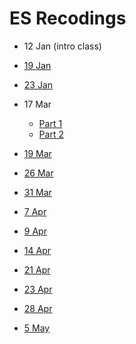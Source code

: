 # ES Recodings 

- 12 Jan (intro class)

- [19 Jan](https://web.microsoftstream.com/video/8072fa43-0538-466d-92aa-238eb523fea5)

- [23 Jan](https://web.microsoftstream.com/video/ee00810c-0eaf-49bf-8240-6bf46fbf9d35)

- 17 Mar
  - [Part 1](https://learnermanipal.sharepoint.com/sites/DSD_III_SEM_B_2020/Shared%20Documents/Embedded%20Systems/Recordings/Assembly%20Language%20Programming-20210317_080336-Meeting%20Recording.mp4?web=1)
  - [Part 2](https://learnermanipal.sharepoint.com/sites/DSD_III_SEM_B_2020/Shared%20Documents/Embedded%20Systems/Recordings/Assembly%20Language%20Programming-20210317_091629-Meeting%20Recording.mp4?web=1)

- [19 Mar](https://learnermanipal.sharepoint.com/sites/DSD_III_SEM_B_2020/Shared%20Documents/Embedded%20Systems/Recordings/ARM%20Assembly%20language%20programming-20210319_100012-Meeting%20Recording.mp4?web=1)

- [26 Mar](https://learnermanipal.sharepoint.com/sites/DSD_III_SEM_B_2020/Shared%20Documents/Embedded%20Systems/Recordings/Assembly%20Language%20Programming-20210326_095955-Meeting%20Recording.mp4?web=1)

- [31 Mar](https://learnermanipal.sharepoint.com/sites/DSD_III_SEM_B_2020/Shared%20Documents/Embedded%20Systems/Recordings/Logical%20Instructions-20210331_080008-Meeting%20Recording.mp4?web=1)

- [7 Apr](https://learnermanipal.sharepoint.com/sites/DSD_III_SEM_B_2020/Shared%20Documents/Embedded%20Systems/Recordings/Programming-20210407_080337-Meeting%20Recording.mp4?web=1)

- [9 Apr](https://learnermanipal.sharepoint.com/sites/DSD_III_SEM_B_2020/Shared%20Documents/Embedded%20Systems/Recordings/Programming-20210409_095927-Meeting%20Recording.mp4?web=1)

- [14 Apr](https://learnermanipal.sharepoint.com/sites/DSD_III_SEM_B_2020/Shared%20Documents/Embedded%20Systems/Recordings/Programming-Logical%20instructions-20210414_080404-Meeting%20Recording.mp4?web=1)

- [21 Apr](https://learnermanipal.sharepoint.com/sites/DSD_III_SEM_B_2020/Shared%20Documents/Embedded%20Systems/Recordings/Programming-20210421_083740-Meeting%20Recording.mp4?web=1)

- [23 Apr](https://learnermanipal.sharepoint.com/sites/DSD_III_SEM_B_2020/Shared%20Documents/Embedded%20Systems/Recordings/Programming-20210423_100349-Meeting%20Recording.mp4?web=1)

- [28 Apr](https://learnermanipal.sharepoint.com/sites/DSD_III_SEM_B_2020/Shared%20Documents/Embedded%20Systems/Recordings/Assembly%20Language%20Programming-20210428_085108-Meeting%20Recording.mp4?web=1)

- [5 May](https://learnermanipal.sharepoint.com/sites/DSD_III_SEM_B_2020/Shared%20Documents/Embedded%20Systems/Recordings/Memory%20Map-20210505_083240-Meeting%20Recording.mp4?web=1)